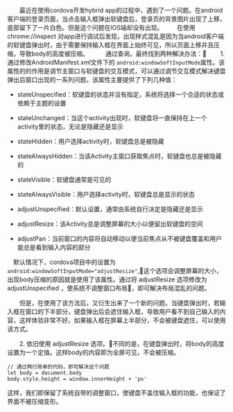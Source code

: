 
　　最近在使用cordova开发hybrid app的过程中，遇到了一个问题。在android客户端的登录页面，当点击输入框弹出软键盘后，登录页的背景图片出现了上移，底部留下了一片白色。但是这个问题在IOS端却没有出现。
　　在使用chrome://inspect 对app进行调试后发现，出现样式混乱是因为当android客户端的软键盘弹出时，由于需要保持输入框在界面上始终可见，所以页面上移并且压缩，导致body的高度被压缩。　
　　通过查询，最终找到两种解决办法：
　　1. 通过修改AndroidManifest.xml文件下的 `android:windowSoftInputMode`属性。该属性的的作用是调节主窗口与软键盘的交互模式，可以通过调节交互模式解决键盘弹出后窗口出现的一系列问题。该属性主要提供了下列几种值：
+ stateUnspecified：软键盘的状态并没有指定，系统将选择一个合适的状态或依赖于主题的设置

+ stateUnchanged：当这个activity出现时，软键盘将一直保持在上一个activity里的状态，无论是隐藏还是显示

+ stateHidden：用户选择activity时，软键盘总是被隐藏

+ stateAlwaysHidden：当该Activity主窗口获取焦点时，软键盘也总是被隐藏的

+ stateVisible：软键盘通常是可见的

+ stateAlwaysVisible：用户选择activity时，软键盘总是显示的状态

+ adjustUnspecified：默认设置，通常由系统自行决定是隐藏还是显示

+ adjustResize：该Activity总是调整屏幕的大小以便留出软键盘的空间

+ adjustPan：当前窗口的内容将自动移动以便当前焦点从不被键盘覆盖和用户能总是看到输入内容的部分

　默认情况下，cordova项目中的设置为 `android:windowSoftInputMode="adjustResize"`,这个选项会调整屏幕的大小，出现body压缩的原因就是使用了该属性。通过将 adjustResize 选项修改为 adjustUnspecified ，使系统不调整窗口布局，即可解决布局混乱的问题。 

　　但是，在使用了该方法后，又衍生出来了一个新的问题。当键盘弹出时，若输入框在窗口的下半部分，键盘弹出后会遮住输入框，导致用户看不到自己输入的内容，这样体验非常不好。如果输入框在屏幕上半部分，不会被键盘遮住，可以使用该方式。

　　2. 依旧使用 adjustResize 选项。不同的是，在键盘弹出时，将body的高度设置为一个定值。这样body的内容即为全屏可见，不会被压缩。
```
// 通过两行简单的代码，即可解决这个问题
let body = document.body
body.style.height = window.innerHeight + 'px'
```

这样，我们即保留了系统自带的调整窗口，使键盘不盖住输入框的功能，也保证了界面不被压缩变形。


